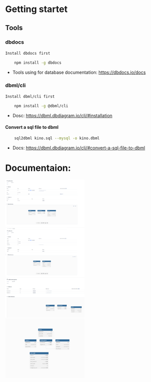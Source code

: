 # Getting startet

## Tools

### dbdocs

``Install dbdocs first``
```` bash
    npm install -g dbdocs
````

- Tools using for database documentation: https://dbdocs.io/docs

### dbml/cli

``Install dbml/cli first``
```` bash
    npm install -g @dbml/cli
````

- Dosc: https://dbml.dbdiagram.io/cli/#installation

#### Convert a sql file to dbml

```` bash
    sql2dbml kino.sql --mysql -o kino.dbml
````

- Docs: https://dbml.dbdiagram.io/cli/#convert-a-sql-file-to-dbml



# Documentaion:

<img src="images/image.png" width=50%>
<img src="images/image1.png" width=50%>
<img src="images/image3.png" width=50%>
<img src="images/image4.png" width=50%>